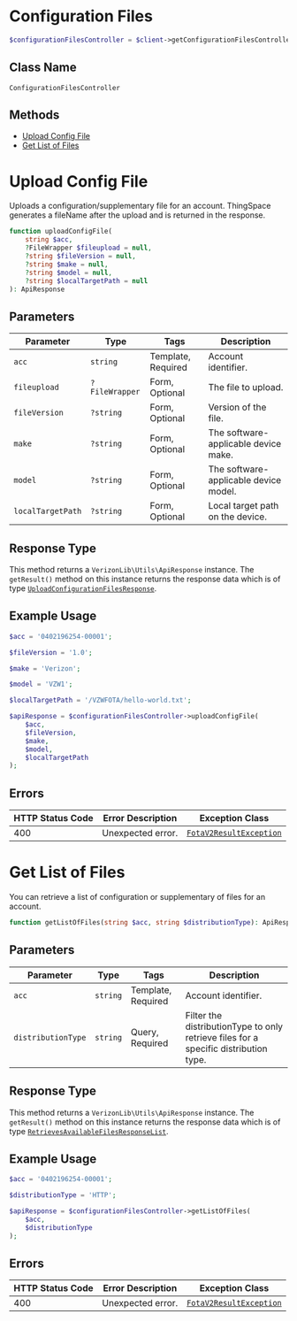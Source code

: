 # Configuration Files

```php
$configurationFilesController = $client->getConfigurationFilesController();
```

## Class Name

`ConfigurationFilesController`

## Methods

* [Upload Config File](../../doc/controllers/configuration-files.md#upload-config-file)
* [Get List of Files](../../doc/controllers/configuration-files.md#get-list-of-files)


# Upload Config File

Uploads a configuration/supplementary file for an account. ThingSpace generates a fileName after the upload and is returned in the response.

```php
function uploadConfigFile(
    string $acc,
    ?FileWrapper $fileupload = null,
    ?string $fileVersion = null,
    ?string $make = null,
    ?string $model = null,
    ?string $localTargetPath = null
): ApiResponse
```

## Parameters

| Parameter | Type | Tags | Description |
|  --- | --- | --- | --- |
| `acc` | `string` | Template, Required | Account identifier. |
| `fileupload` | `?FileWrapper` | Form, Optional | The file to upload. |
| `fileVersion` | `?string` | Form, Optional | Version of the file. |
| `make` | `?string` | Form, Optional | The software-applicable device make. |
| `model` | `?string` | Form, Optional | The software-applicable device model. |
| `localTargetPath` | `?string` | Form, Optional | Local target path on the device. |

## Response Type

This method returns a `VerizonLib\Utils\ApiResponse` instance. The `getResult()` method on this instance returns the response data which is of type [`UploadConfigurationFilesResponse`](../../doc/models/upload-configuration-files-response.md).

## Example Usage

```php
$acc = '0402196254-00001';

$fileVersion = '1.0';

$make = 'Verizon';

$model = 'VZW1';

$localTargetPath = '/VZWFOTA/hello-world.txt';

$apiResponse = $configurationFilesController->uploadConfigFile(
    $acc,
    $fileVersion,
    $make,
    $model,
    $localTargetPath
);
```

## Errors

| HTTP Status Code | Error Description | Exception Class |
|  --- | --- | --- |
| 400 | Unexpected error. | [`FotaV2ResultException`](../../doc/models/fota-v2-result-exception.md) |


# Get List of Files

You can retrieve a list of configuration or supplementary of files for an account.

```php
function getListOfFiles(string $acc, string $distributionType): ApiResponse
```

## Parameters

| Parameter | Type | Tags | Description |
|  --- | --- | --- | --- |
| `acc` | `string` | Template, Required | Account identifier. |
| `distributionType` | `string` | Query, Required | Filter the distributionType to only retrieve files for a specific distribution type. |

## Response Type

This method returns a `VerizonLib\Utils\ApiResponse` instance. The `getResult()` method on this instance returns the response data which is of type [`RetrievesAvailableFilesResponseList`](../../doc/models/retrieves-available-files-response-list.md).

## Example Usage

```php
$acc = '0402196254-00001';

$distributionType = 'HTTP';

$apiResponse = $configurationFilesController->getListOfFiles(
    $acc,
    $distributionType
);
```

## Errors

| HTTP Status Code | Error Description | Exception Class |
|  --- | --- | --- |
| 400 | Unexpected error. | [`FotaV2ResultException`](../../doc/models/fota-v2-result-exception.md) |


